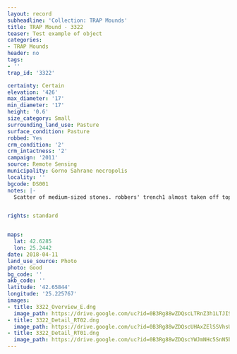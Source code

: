 ```yaml
---
layout: record
subheadline: 'Collection: TRAP Mounds'
title: TRAP Mound - 3322
teaser: Test example of object
categories:
- TRAP Mounds
header: no
tags:
- ''
trap_id: '3322'

certainty: Certain
elevation: '426'
max_diameter: '17'
min_diameter: '17'
height: '0.6'
size_category: Small
surrounding_land_use: Pasture
surface_condition: Pasture
robbed: Yes
crm_condition: '2'
crm_intactness: '2'
campaign: '2011'
source: Remote Sensing
municipality: Gorno Sahrane necropolis
locality: ''
bgcode: DS001
notes: |-
  Scatter of medium-sized stones. robbers' trench1 almost taken off top.


rights: standard


maps:
  lat: 42.6285
  lon: 25.2442
date: 2018-04-11
land_use_source: Photo
photo: Good
bg_code: ''
akb_code: ''
latitude: '42.65844'
longitude: '25.225767'
images:
- title: 3322_Overview_E.dng
  image_path: https://drive.google.com/uc?id=0B3Rg88wZDQscLTRnZ3h1LTJISUU
- title: 3322_Detail_RT02.dng
  image_path: https://drive.google.com/uc?id=0B3Rg88wZDQscUHAxZElSSVhsUTQ
- title: 3322_Detail_RT01.dng
  image_path: https://drive.google.com/uc?id=0B3Rg88wZDQscYWJmNHc5SnN5bUk
---
```


